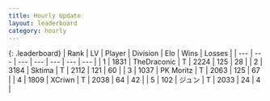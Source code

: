 ```yaml
---
title: Hourly Update
layout: leaderboard
category: hourly
---
```


{: .leaderboard}
| Rank | LV | Player | Division | Elo | Wins | Losses |
| --- | --- | --- | --- | --- | --- | --- |
| <span data-change="0">1</span> | 1831 | <span title="ID: 544310">TheDraconic</span> | T | <span data-change="0">2224</span> | <span data-change="0">125</span> | <span data-change="0">28</span> |
| <span data-change="0">2</span> | 3184 | <span title="ID: 353063">Sktima</span> | T | <span data-change="8">2112</span> | <span data-change="2">121</span> | <span data-change="0">60</span> |
| <span data-change="0">3</span> | 1037 | <span title="ID: 427478">PK Moritz</span> | T | <span data-change="0">2063</span> | <span data-change="0">125</span> | <span data-change="0">67</span> |
| <span data-change="0">4</span> | 1809 | <span title="ID: 448883">XCriwn</span> | T | <span data-change="0">2038</span> | <span data-change="0">64</span> | <span data-change="0">42</span> |
| <span data-change="0">5</span> | 102 | <span title="ID: 721058">ジュン</span> | T | <span data-change="0">2033</span> | <span data-change="0">24</span> | <span data-change="0">4</span> |